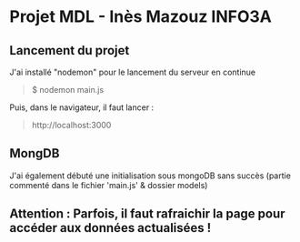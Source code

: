 # Projet MDL - Inès Mazouz INFO3A

## Lancement du projet

J'ai installé "nodemon" pour le lancement du serveur en continue

> $ nodemon main.js

Puis, dans le navigateur, il faut lancer :

> http://localhost:3000

## MongDB 

J'ai également débuté une initialisation sous mongoDB sans succès (partie commenté dans le fichier 'main.js' & dossier models) 

## Attention : Parfois, il faut rafraichir la page pour accéder aux données actualisées !